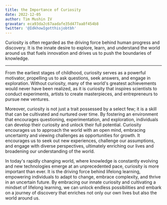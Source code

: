 ```yaml
---
title: the Importance of Curiosity
date: 2022-12-05
author: Tim Mushin IV
gravatar: eca93da2c67aadafe35d477aa8f454b8
twitter: '@IdkhowIgotthisjobtbh'
---
```


Curiosity is often regarded as the driving force behind human progress and discovery. It is the innate desire to explore, learn, and understand the world around us that fuels innovation and drives us to push the boundaries of knowledge. 

<!--more-->

---

 From the earliest stages of childhood, curiosity serves as a powerful motivator, propelling us to ask questions, seek answers, and engage in exploration. Without curiosity, many of the world's greatest achievements would never have been realized, as it is curiosity that inspires scientists to conduct experiments, artists to create masterpieces, and entrepreneurs to pursue new ventures.

Moreover, curiosity is not just a trait possessed by a select few; it is a skill that can be cultivated and nurtured over time. By fostering an environment that encourages questioning, experimentation, and exploration, individuals can develop their curiosity and unlock their full potential. Curiosity encourages us to approach the world with an open mind, embracing uncertainty and viewing challenges as opportunities for growth. It encourages us to seek out new experiences, challenge our assumptions, and engage with diverse perspectives, ultimately enriching our lives and broadening our understanding of the world.

In today's rapidly changing world, where knowledge is constantly evolving and new technologies emerge at an unprecedented pace, curiosity is more important than ever. It is the driving force behind lifelong learning, empowering individuals to adapt to change, embrace complexity, and thrive in an uncertain future. By embracing our innate curiosity and cultivating a mindset of lifelong learning, we can unlock endless possibilities and embark on a journey of discovery that enriches not only our own lives but also the world around us.